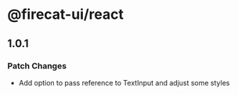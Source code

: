 # @firecat-ui/react

## 1.0.1

### Patch Changes

- Add option to pass reference to TextInput and adjust some styles

